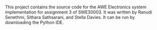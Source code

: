 This project contains the source code for the AWE Electronics system implementation for assignment 3 of SWE30003.
It was written by Ranudi Senethmi, Sithara Sathsarani, and Stella Davies.
It can be run by downloading the Python IDE.